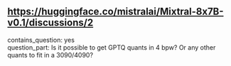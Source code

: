 ## https://huggingface.co/mistralai/Mixtral-8x7B-v0.1/discussions/2

contains_question: yes  
question_part: Is it possible to get GPTQ quants in 4 bpw? Or any other quants to fit in a 3090/4090?